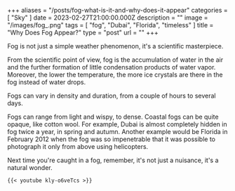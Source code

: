 +++
aliases = "/posts/fog-what-is-it-and-why-does-it-appear"
categories = [ "Sky" ]
date = 2023-02-27T21:00:00.000Z
description = ""
image = "/images/fog_.png"
tags = [ "fog", "Dubai", "Florida", "timeless" ]
title = "Why Does Fog Appear?"
type = "post"
url = ""
+++

Fog is not just a simple weather phenomenon, it's a scientific masterpiece.

From the scientific point of view, fog is the accumulation of water in the air and the further formation of little condensation products of water vapor. Moreover, the lower the temperature, the more ice crystals are there in the fog instead of water drops.

Fogs can vary in density and duration, from a couple of hours to several days.

Fogs can range from light and wispy, to dense. Coastal fogs can be quite opaque, like cotton wool. For example, Dubai is almost completely hidden in fog twice a year, in spring and autumn. Another example would be Florida in February 2012 when the fog was so impenetrable that it was possible to photograph it only from above using helicopters.

Next time you're caught in a fog, remember, it's not just a nuisance, it's a natural wonder.

```
{{< youtube kly-o6veTcs >}}
```
